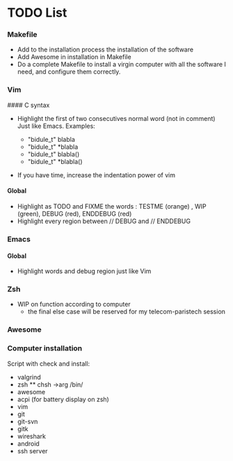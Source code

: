 TODO List
======

### Makefile
* Add to the installation process the installation of the software
* Add Awesome in installation in Makefile
* Do a complete Makefile to install a virgin computer with all the software
I need, and configure them correctly.

### Vim
#### C syntax
* Highlight the first of two consecutives normal word (not in comment)
Just like Emacs. Examples:
    * "bidule_t"  blabla
    * "bidule_t" *blabla
    * "bidule_t"  blabla()
    * "bidule_t" *blabla()

* If you have time, increase the indentation power of vim

#### Global
* Highlight as TODO and FIXME the words : TESTME (orange) , WIP (green), DEBUG (red), ENDDEBUG (red)
* Highlight every region between // DEBUG and // ENDDEBUG

### Emacs
#### Global
* Highlight words and debug region just like Vim

### Zsh
* WIP on function according to computer
    * the final else case will be reserved for my telecom-paristech session

### Awesome

### Computer installation
Script with check and install:
* valgrind
* zsh
  ** chsh ->arg /bin/
* awesome
* acpi (for battery display on zsh)
* vim
* git
* git-svn
* gitk
* wireshark
* android
* ssh server
